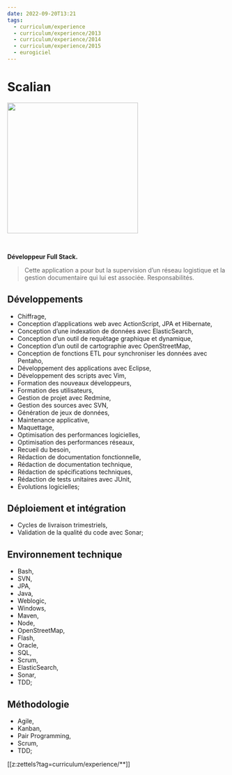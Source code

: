 ```yaml
---
date: 2022-09-20T13:21
tags:
  - curriculum/experience
  - curriculum/experience/2013
  - curriculum/experience/2014
  - curriculum/experience/2015
  - eurogiciel 
---
```


# Scalian

<img width=300 src="./static/logo/scalian-logo.jpg" style="margin:auto"/>

$~$

**Développeur Full Stack.**

> Cette application a pour but la supervision d’un réseau logistique et la
> gestion documentaire qui lui est associée. Responsabilités.

## Développements

-   Chiffrage,
-   Conception d’applications web avec ActionScript, JPA et Hibernate,
-   Conception d’une indexation de données avec ElasticSearch,
-   Conception d’un outil de requêtage graphique et dynamique,
-   Conception d’un outil de cartographie avec OpenStreetMap,
-   Conception de fonctions ETL pour synchroniser les données avec
    Pentaho,
-   Développement des applications avec Eclipse,
-   Développement des scripts avec Vim,
-   Formation des nouveaux développeurs,
-   Formation des utilisateurs,
-   Gestion de projet avec Redmine,
-   Gestion des sources avec SVN,
-   Génération de jeux de données,
-   Maintenance applicative,
-   Maquettage,
-   Optimisation des performances logicielles,
-   Optimisation des performances réseaux,
-   Recueil du besoin,
-   Rédaction de documentation fonctionnelle,
-   Rédaction de documentation technique,
-   Rédaction de spécifications techniques,
-   Rédaction de tests unitaires avec JUnit,
-   Évolutions logicielles;

## Déploiement et intégration

-   Cycles de livraison trimestriels,
-   Validation de la qualité du code avec Sonar;

## Environnement technique

-   Bash,
-   SVN,
-   JPA,
-   Java,
-   Weblogic,
-   Windows,
-   Maven,
-   Node,
-   OpenStreetMap,
-   Flash,
-   Oracle,
-   SQL,
-   Scrum,
-   ElasticSearch,
-   Sonar,
-   TDD;

## Méthodologie

-   Agile,
-   Kanban,
-   Pair Programming,
-   Scrum,
-   TDD;



[[z:zettels?tag=curriculum/experience/**]]
